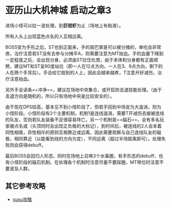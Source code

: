 # 亚历山大机神城 启动之章3

进场小怪可以拉一波处理，到**巨钳虾**为止（场地上有粘液）。

<Role name="tank" /><Role name="healer" /><Role name="dps" />所有人头上出现蓝色点名的人互相远离。

BOSS变为手形之后，<Role name="tank" />ST也到正面来，手的扇巴掌是可以被分摊的，单吃会非常疼，<Role name="healer" />治疗注意若ST没有去参与分摊平A，则需要注意为MT抬血。手的血量下降到一定程度之后，会出现分身，必须由<Role name="tank" />ST拉住仇恨，由于本体和分身都有正面顺劈，建议MT和ST呈90度站位（即一人在12点方向，一人在3、9点方向，剩下的人在两个手背后）。手会给它扇到的人上<Status :id="931" name="打击耐性降低" />，因此会越来越疼，T注意开好减伤，治疗注意抬血。

另外手会读条==冲净==，建议在场地中央集合，或开启防击退技能处理。（由于击退方向是随机的，所以只有场地中央是比较安全的）。

由于现在DPS较高，基本见不到小怪阶段了，但若手回到中场变为大漩涡，则为小怪阶段。小怪阶段有2个主要机制，机制1是连线漩涡，需要<Role name="tank" />T开减伤去接被连线的队友，否则若队友装备不足很容易阵亡。另一个机制是==磁石==，会有多名玩家被点名<Status :id="698" name="磁力（+）" />或<Status :id="699" name="磁力（-）" />（头顶同时会出现正负极的大标记），到时间后，被连线的2人会本着同性相吸，异性相斥的原则互相靠近或远离，因此需要观察与自己连线队友的磁极，相同靠近（以能看到线的方向为宜），不同远离（超过半场距离即可）。处理失败则会获得<Status :id="647" name="基础降低" />debuff。

最后BOSS会回归人形态，同时在场地上召唤3个水毒圈，有手形态的<Status :id="931" name="打击耐性降低" />debuff，也有小怪阶段的磁石机制。在处理各个机制时注意尽量不要踩圈，<Role name="tank" />MT带位时注意不要波及人群。

## 其它参考攻略

* [susu攻略](https://www.ffxiv.cn/detail/article/83)